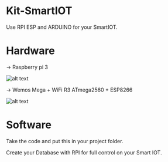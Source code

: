 # Kit-SmartIOT
Use RPI ESP and ARDUINO for your SmartIOT.

# Hardware
-> Raspberry pi 3 

![alt text](https://github.com/AyliBox/Dev_SmartIOT/blob/master/Hardware/RPI/raspberry-pi3.jpg)

-> Wemos Mega + WiFi R3 ATmega2560 + ESP8266

![alt text](https://github.com/AyliBox/Dev_SmartIOT/blob/master/Hardware/ARDUINO%2BESP/emos-mega%2Besp.jpg)



# Software
Take the code and put this in your project folder.

Create your Database with RPI for full control on your Smart IOT.

